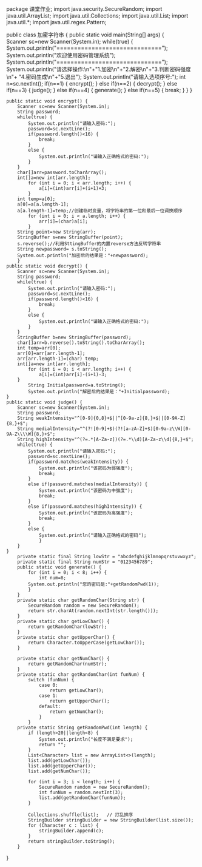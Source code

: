 package 课堂作业;
import java.security.SecureRandom;
import java.util.ArrayList;
import java.util.Collections;
import java.util.List;
import java.util.*;
import java.util.regex.Pattern;


public class 加密字符串 {
	public static void main(String[] args) {		
		Scanner sc=new Scanner(System.in);
		while(true) {
			System.out.println("==============================");
			System.out.println("欢迎使用密码管理系统");
			System.out.println("==============================");
			System.out.println("请选择操作:\n"+"1.加密\n"+"2.解密\n"+"3.判断密码强度\n"+
			"4.密码生成\n"+"5.退出");
			System.out.println("请输入选项序号:");
		int n=sc.nextInt();
		if(n==1) {
			encrypt();
		}
		else if(n==2) {
			decrypt();
		}
		else if(n==3) {
			judge();
		}
		else if(n==4) {
			generate();
		}
		else if(n==5) {
			break;
		}
	}
}

	public static void encrypt() {
		Scanner sc=new Scanner(System.in);
		String password;			
		while(true) {
			System.out.println("请输入密码:");	
			password=sc.nextLine();
			if(password.length()<16) {
				break;
			}
			else {
				System.out.println("请输入正确格式的密码:");				
			}
		}			
		char[]arr=password.toCharArray();
	    int[]a=new int[arr.length];
	        for (int i = 0; i < arr.length; i++) {	        	
	            a[i]=(int)arr[i]+(i+1)+3;
	        }
	    int temp=a[0];
	    a[0]=a[a.length-1];
	    a[a.length-1]=temp;//创建临时变量，将字符串的第一位和最后一位调换顺序
	        for (int i = 0; i < a.length; i++) {
	            arr[i]=(char)a[i];
	        }
	    String point=new String(arr);
	    StringBuffer s=new StringBuffer(point);
	    s.reverse();//利用SttingBuffer的内置reverse方法反转字符串
	    String newpassword= s.toString();
	    System.out.println("加密后的结果是："+newpassword);
	    }
    public static void decrypt() {
    	Scanner sc=new Scanner(System.in);
		String password;		
		while(true) {
			System.out.println("请输入密码:");
			password=sc.nextLine();
			if(password.length()<16) {
				break;
			}
			else {
				System.out.println("请输入正确格式的密码:");				
			}
		}
		StringBuffer b=new StringBuffer(password);
		char[]arr=b.reverse().toString().toCharArray();
		int temp=arr[0];
		arr[0]=arr[arr.length-1];
		arr[arr.length-1]=(char) temp;
		int[]a=new int[arr.length];
		    for (int i = 0; i < arr.length; i++) {
	            a[i]=(int)arr[i]-(i+1)-3;
        }
		    String Initialpassword=a.toString();
		    System.out.println("解密后的结果是："+Initialpassword);
    }     
    public static void judge() {
    	Scanner sc=new Scanner(System.in);
		String password;
		String weakIntensity="^[0-9]{0,8}+$||^[0-9a-z]{8,}+$||[0-9A-Z]{8,}+$";
		String medialIntensity="^(?![0-9]+$)(?![a-zA-Z]+$)[0-9a-z\\W][0-9A-Z\\\\W]{8,}+$";
		String highIntensity="^(?=.*[A-Za-z])(?=.*\\d)[A-Za-z\\d]{8,}+$";
		while(true) {
			System.out.println("请输入密码:");
			password=sc.nextLine();
			if(password.matches(weakIntensity)) {
	        	System.out.println("该密码为弱强度");
	        	break;
	        }	        
			else if(password.matches(medialIntensity)) {
	        	System.out.println("该密码为中强度");
	        	break;
	        }	        
			else if(password.matches(highIntensity)) {
	        	System.out.println("该密码为高强度");
	        	break;
	        }
	        else {
				System.out.println("请输入正确格式的密码");			
				}
		}
    }
        private static final String lowStr = "abcdefghijklmnopqrstuvwxyz";        
        private static final String numStr = "0123456789";               
        public static void generate() { 
        	for (int i = 0; i < 8; i++) {               
            	int num=8;             	    	
        	System.out.println("您的密码是:"+getRandomPwd(1));
        	}
        }
        private static char getRandomChar(String str) {
            SecureRandom random = new SecureRandom();
            return str.charAt(random.nextInt(str.length()));
        }    	
        private static char getLowChar() {
            return getRandomChar(lowStr);
        }
        private static char getUpperChar() {
            return Character.toUpperCase(getLowChar());
        }

        private static char getNumChar() {
            return getRandomChar(numStr);
        }                  
        private static char getRandomChar(int funNum) {
            switch (funNum) {
                case 0:
                    return getLowChar();
                case 1:
                    return getUpperChar();
                default:
                    return getNumChar();
                }			
            }
        private static String getRandomPwd(int length) {
            if (length>20||length<8) {
                System.out.println("长度不满足要求");
                return "";
            }
            List<Character> list = new ArrayList<>(length);
            list.add(getLowChar());
            list.add(getUpperChar());
            list.add(getNumChar());          

            for (int i = 3; i < length; i++) {
                SecureRandom random = new SecureRandom();
                int funNum = random.nextInt(3);
                list.add(getRandomChar(funNum));
            }

            Collections.shuffle(list);   // 打乱排序
            StringBuilder stringBuilder = new StringBuilder(list.size());
            for (Character c : list) {
                stringBuilder.append(c);
            }
            return stringBuilder.toString();
        }
}
